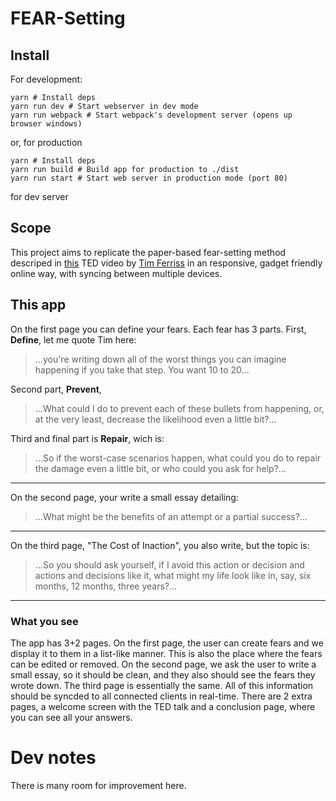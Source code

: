 # FEAR-Setting

## Install

For development: 

    yarn # Install deps
    yarn run dev # Start webserver in dev mode
    yarn run webpack # Start webpack's development server (opens up browser windows)

or, for production

    yarn # Install deps
    yarn run build # Build app for production to ./dist
    yarn run start # Start web server in production mode (port 80)

for dev server

## Scope

This project aims to replicate the paper-based fear-setting method descriped in [this](https://www.ted.com/talks/tim_ferriss_why_you_should_define_your_fears_instead_of_your_goals) TED video by [Tim Ferriss](https://www.ted.com/speakers/tim_ferriss) in an responsive, gadget friendly online way, with syncing between multiple devices.

## This app

On the first page you can define your fears. Each fear has 3 parts. First, **Define**, let me quote Tim here:

> ...you're writing down all of the worst things you can imagine happening if you take that step. You want 10 to 20...

Second part, **Prevent**, 

> ...What could I do to prevent each of these bullets from happening, or, at the very least, decrease the likelihood even a little bit?...

Third and final part is **Repair**, wich is:

> ...So if the worst-case scenarios happen, what could you do to repair the damage even a little bit, or who could you ask for help?...

---

On the second page, your write a small essay detailing:

> ...What might be the benefits of an attempt or a partial success?...

---

On the third page, "The Cost of Inaction", you also write, but the topic is:

> ...So you should ask yourself, if I avoid this action or decision and actions and decisions like it, what might my life look like in, say, six months, 12 months, three years?...

---

### What you see

The app has 3+2 pages. On the first page, the user can create fears and we display it to them in a list-like manner. This is also the place where the fears can be edited or removed. On the second page, we ask the user to write a small essay, so it should be clean, and they also should see the fears they wrote down. The third page is essentially the same. All of this information should be syncded to all connected clients in real-time. There are 2 extra pages, a welcome screen with the TED talk and a conclusion page, where you can see all your answers.

# Dev notes

There is many room for improvement here. 